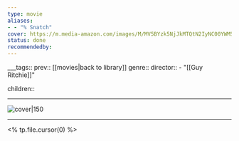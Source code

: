 ```yaml
---
type: movie
aliases:
- - "% Snatch"
cover: https://m.media-amazon.com/images/M/MV5BYzk5NjJkMTQtN2IyNC00YWM5LTlhZmMtNGI3MWNhMTU1YTc4XkEyXkFqcGc@._V1_SX300.jpg
status: done
recommendedby:
---
```

___tags:: prev:: [[movies|back to library]]
genre::
director::   - "[[Guy Ritchie]]"

children::
___
![cover|150](https://m.media-amazon.com/images/M/MV5BYzk5NjJkMTQtN2IyNC00YWM5LTlhZmMtNGI3MWNhMTU1YTc4XkEyXkFqcGc@._V1_SX300.jpg)
___
<% tp.file.cursor(0) %>

